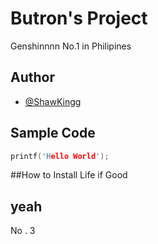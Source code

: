 # Butron's Project
Genshinnnn No.1 in Philipines
## Author
* [@ShawKingg](https://github.com/ShawKingg)
## Sample Code
``` c
printf('Hello World');
```
##How to Install 
 Life if Good

## yeah

No . 3